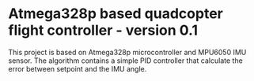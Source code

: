 # Atmega328p based quadcopter flight controller -  version 0.1

This project is based on Atmega328p microcontroller and MPU6050 IMU sensor. The algorithm contains a simple PID controller that calculate the error between setpoint and the IMU angle. 

